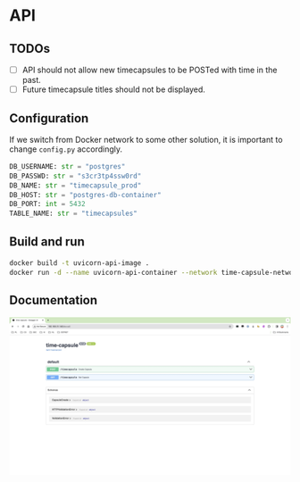 # API 

## TODOs
- [ ] API should not allow new timecapsules to be POSTed with time in the past.
- [ ] Future timecapsule titles should not be displayed.

## Configuration
If we switch from Docker network to some other solution, it is important to change `config.py` accordingly. 

```python
DB_USERNAME: str = "postgres"
DB_PASSWD: str = "s3cr3tp4ssw0rd"
DB_NAME: str = "timecapsule_prod"
DB_HOST: str = "postgres-db-container"
DB_PORT: int = 5432
TABLE_NAME: str = "timecapsules"
```

## Build and run
```bash
docker build -t uvicorn-api-image .
docker run -d --name uvicorn-api-container --network time-capsule-network -p 80:80 uvicorn-api-image 
```

## Documentation
![main_page](.github/main_page.jpg)

